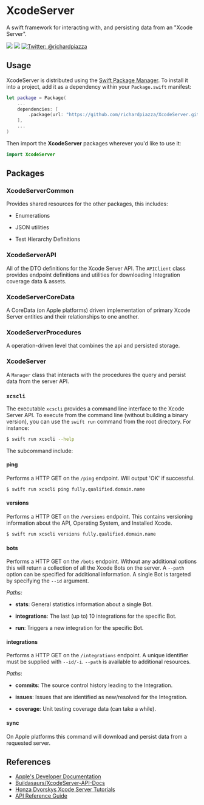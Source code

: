 # XcodeServer

A swift framework for interacting with, and persisting data from an "Xcode Server".

<p>
    <img src="https://github.com/richardpiazza/XcodeServer/workflows/Swift/badge.svg?branch=main" />
    <img src="https://img.shields.io/badge/Swift-5.2-orange.svg" />
    <a href="https://twitter.com/richardpiazza">
        <img src="https://img.shields.io/badge/twitter-@richardpiazza-blue.svg?style=flat" alt="Twitter: @richardpiazza" />
    </a>
</p>

## Usage

XcodeServer is distributed using the [Swift Package Manager](https://swift.org/package-manager). To install it into a project, add it as a dependency within your `Package.swift` manifest:

```swift
let package = Package(
    ...
    dependencies: [
        .package(url: "https://github.com/richardpiazza/XcodeServer.git", .upToNextMinor(from: "1.0.3")
    ],
    ...
)
```

Then import the **XcodeServer** packages wherever you'd like to use it:

```swift
import XcodeServer
```

## Packages

### XcodeServerCommon

Provides shared resources for the other packages, this includes:

* Enumerations

* JSON utilities

* Test Hierarchy Definitions

### XcodeServerAPI

All of the DTO definitions for the Xcode Server API. The `APIClient` class provides endpoint definitions and utilities for downloading Integration coverage data & assets.

### XcodeServerCoreData

A CoreData (on Apple platforms) driven implementation of primary Xcode Server entities and their relationships to one another.

### XcodeServerProcedures

A operation-driven level that combines the api and persisted storage.

### XcodeServer

A `Manager` class that interacts with the procedures the query and persist data from the server API.

### `xcscli`

The executable `xcscli` provides a command line interface to the Xcode Server API. To execute from the command line (without building a binary version), you can use the `swift run` command from the root directory. For instance:

```bash
$ swift run xcscli --help
```

The subcommand include:

#### ping

Performs a HTTP GET on the `/ping` endpoint. Will output 'OK' if successful.

```bash
$ swift run xcscli ping fully.qualified.domain.name
```

#### versions

Performs a HTTP GET on the `/versions` endpoint. This contains versioning information about the API, Operating System, and Installed Xcode.

```bash
$ swift run xcscli versions fully.qualified.domain.name
```

#### bots

Performs a HTTP GET on the `/bots` endpoint. Without any additional options this will return a collection of all the Xcode Bots on the server. A `--path` option can be specified for additional information. A single Bot is targeted by specifying the `--id` argument.

*Paths:*

* **stats**: General statistics information about a single Bot.

* **integrations**: The last (up to) 10 integrations for the specific Bot.

* **run**: Triggers a new integration for the specific Bot.

#### integrations

Performs a HTTP GET on the `/integrations` endpoint. A unique identifier must be supplied with `--id/-i`. `--path` is available to additional resources.

*Paths*:

* **commits**: The source control history leading to the Integration.

* **issues**: Issues that are identified as new/resolved for the Integration.

* **coverage**: Unit testing coverage data (can take a while).

#### sync

On Apple platforms this command will download and persist data from a requested server.

## References

* [Apple's Developer Documentation](https://developer.apple.com/library/archive/documentation/Xcode/Conceptual/XcodeServerAPIReference/index.html)
* [Buildasaurs/XcodeServer-API-Docs](https://github.com/buildasaurs/XcodeServer-API-Docs)
* [Honza Dvorskys Xcode Server Tutorials](https://honzadvorsky.com/pages/xcode_server_tutorials/)
* [API Reference Guide](Documentation/XcodeServerAPIReference.md)
